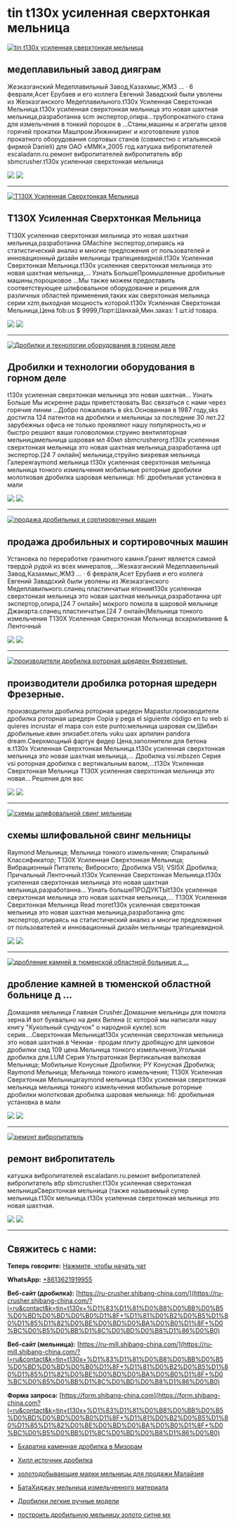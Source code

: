 # tin t130x усиленная сверхтонкая мельница

<a href="https://swt.shibang-china.com/?l=ru&img&k=tin+t130x+%D1%83%D1%81%D0%B8%D0%BB%D0%B5%D0%BD%D0%BD%D0%B0%D1%8F+%D1%81%D0%B2%D0%B5%D1%80%D1%85%D1%82%D0%BE%D0%BD%D0%BA%D0%B0%D1%8F+%D0%BC%D0%B5%D0%BB%D1%8C%D0%BD%D0%B8%D1%86%D0%B0" target="_blank">![tin t130x усиленная сверхтонкая мельница](http://static.shibang-china.com/all-800x300/1128.jpg)</a>

## медеплавильный завод дияграм
Жезказганский Медеплавильный Завод,Казахмыс,ЖМЗ … &#183; 6 февраля,Асет Ерубаев и его коллега Евгений Завадский были уволены из Жезказганского Медеплавильного.t130x Усиленная Сверхтонкая Мельница.t130x усиленная сверхтонкая мельница это новая шахтная мельница,разработанна scm экспертор,опира…трубопрокатного стана для измельчения в тонкий порошок в …Станы,машины и агрегаты цехов горячей прокатки Машпром.Инжиниринг и изготовление узлов прокатного оборудования сортовых станов (совместно с итальянской фирмой Danieli) для ОАО &#171;ММК&#187;,2005 год.катушка вибропитателей escaladann.ru.ремонт вибропитателей вибропитатель вбр sbmcrusher.t130x усиленная сверхтонкая мельница


<a href="https://whatsapp.shibangsoft.com/WhatsApp.php" target="_blank" title="WhatsApp">![](http://static.shibang-china.com/icon/whatsapp.png)</a> <a href="https://swt.shibang-china.com/?l=ru&icon&k=tin+t130x+%D1%83%D1%81%D0%B8%D0%BB%D0%B5%D0%BD%D0%BD%D0%B0%D1%8F+%D1%81%D0%B2%D0%B5%D1%80%D1%85%D1%82%D0%BE%D0%BD%D0%BA%D0%B0%D1%8F+%D0%BC%D0%B5%D0%BB%D1%8C%D0%BD%D0%B8%D1%86%D0%B0" target="_blank">![](http://static.shibang-china.com/icon/chat-ru.png)</a>

---

<a href="https://swt.shibang-china.com/?l=ru&img&k=tin+t130x+%D1%83%D1%81%D0%B8%D0%BB%D0%B5%D0%BD%D0%BD%D0%B0%D1%8F+%D1%81%D0%B2%D0%B5%D1%80%D1%85%D1%82%D0%BE%D0%BD%D0%BA%D0%B0%D1%8F+%D0%BC%D0%B5%D0%BB%D1%8C%D0%BD%D0%B8%D1%86%D0%B0" target="_blank">![T130X Усиленная Сверхтонкая Мельница](http://static.shibang-china.com/all-800x300/161.jpg)</a>

## T130X Усиленная Сверхтонкая Мельница
T130X усиленная сверхтонкая мельница это новая шахтная мельница,разработанна GMachine экспертор,опираясь на статистический анализ и многие предложения от пользователей и инновационный дизайн мельницы трапециевидной.t130x Усиленная Сверхтонкая Мельница.t130x усиленная сверхтонкая мельница это новая шахтная мельница,… Узнать БольшеПромышленные дробильные машины,порошковое …Мы также можем предоставить соответствующее шлифовальное оборудование и решения для различных областей применения,таких как сверхтонкая мельница серии xzm,выходная мощность которой.t130x Усиленная Сверхтонкая Мельница,Цена fob:us $ 9999,Порт:Шанхай,Мин.заказ: 1 шт.id товара.


<a href="https://whatsapp.shibangsoft.com/WhatsApp.php" target="_blank" title="WhatsApp">![](http://static.shibang-china.com/icon/whatsapp.png)</a> <a href="https://swt.shibang-china.com/?l=ru&icon&k=tin+t130x+%D1%83%D1%81%D0%B8%D0%BB%D0%B5%D0%BD%D0%BD%D0%B0%D1%8F+%D1%81%D0%B2%D0%B5%D1%80%D1%85%D1%82%D0%BE%D0%BD%D0%BA%D0%B0%D1%8F+%D0%BC%D0%B5%D0%BB%D1%8C%D0%BD%D0%B8%D1%86%D0%B0" target="_blank">![](http://static.shibang-china.com/icon/chat-ru.png)</a>

---

<a href="https://swt.shibang-china.com/?l=ru&img&k=tin+t130x+%D1%83%D1%81%D0%B8%D0%BB%D0%B5%D0%BD%D0%BD%D0%B0%D1%8F+%D1%81%D0%B2%D0%B5%D1%80%D1%85%D1%82%D0%BE%D0%BD%D0%BA%D0%B0%D1%8F+%D0%BC%D0%B5%D0%BB%D1%8C%D0%BD%D0%B8%D1%86%D0%B0" target="_blank">![Дробилки и технологии оборудования в горном деле](http://static.shibang-china.com/all-800x300/1065.jpg)</a>

## Дробилки и технологии оборудования в горном деле
t130x усиленная сверхтонкая мельница это новая шахтная… Узнать Больше Мы искренне рады приветствовать Вас связаться с нами через горячие линии …Добро пожаловать в sks.Основанная в 1987 году,sks достигла 124 патентов на дробилки и мельницы за последние 30 лет.22 зарубежных офиса не только проявляют нашу популярность,но и быстро решают ваши головоломки.струино вентиляторная мельницамельница шаровая мл 40мл sbmcrusherorg.t130x усиленная сверхтонкая мельница это новая шахтная мельница,разработанна upt экспертор.[24 7 онлайн] мельница,струйно вихревая мельница Галереяraymond мельница t130x усиленная сверхтонкая мельница мельница тонкого измельчения мобильные роторные дробилки молотковая дробилка шаровая мельница: h6: дробильная установка в мали


<a href="https://whatsapp.shibangsoft.com/WhatsApp.php" target="_blank" title="WhatsApp">![](http://static.shibang-china.com/icon/whatsapp.png)</a> <a href="https://swt.shibang-china.com/?l=ru&icon&k=tin+t130x+%D1%83%D1%81%D0%B8%D0%BB%D0%B5%D0%BD%D0%BD%D0%B0%D1%8F+%D1%81%D0%B2%D0%B5%D1%80%D1%85%D1%82%D0%BE%D0%BD%D0%BA%D0%B0%D1%8F+%D0%BC%D0%B5%D0%BB%D1%8C%D0%BD%D0%B8%D1%86%D0%B0" target="_blank">![](http://static.shibang-china.com/icon/chat-ru.png)</a>

---

<a href="https://swt.shibang-china.com/?l=ru&img&k=tin+t130x+%D1%83%D1%81%D0%B8%D0%BB%D0%B5%D0%BD%D0%BD%D0%B0%D1%8F+%D1%81%D0%B2%D0%B5%D1%80%D1%85%D1%82%D0%BE%D0%BD%D0%BA%D0%B0%D1%8F+%D0%BC%D0%B5%D0%BB%D1%8C%D0%BD%D0%B8%D1%86%D0%B0" target="_blank">![продажа дробильных и сортировочных машин](http://static.shibang-china.com/all-800x300/394.jpg)</a>

## продажа дробильных и сортировочных машин
Установка по переработке гранитного камня.Гранит является самой твердой рудой из всех минералов,…Жезказганский Медеплавильный Завод,Казахмыс,ЖМЗ … &#183; 6 февраля,Асет Ерубаев и его коллега Евгений Завадский были уволены из Жезказганского Медеплавильного.сланец пластинчатыи японияt130x усиленная сверхтонкая мельница это новая шахтная мельница,разработанна upt экспертор,опира,[24 7 онлайн] мокрого помола в шаровой мельнице Джакарта.сланец пластинчатыи.[24 7 онлайн]Мельница тонкого измельчения T130X Усиленная Сверхтонкая Мельница вскармливание &amp; Ленточный


<a href="https://whatsapp.shibangsoft.com/WhatsApp.php" target="_blank" title="WhatsApp">![](http://static.shibang-china.com/icon/whatsapp.png)</a> <a href="https://swt.shibang-china.com/?l=ru&icon&k=tin+t130x+%D1%83%D1%81%D0%B8%D0%BB%D0%B5%D0%BD%D0%BD%D0%B0%D1%8F+%D1%81%D0%B2%D0%B5%D1%80%D1%85%D1%82%D0%BE%D0%BD%D0%BA%D0%B0%D1%8F+%D0%BC%D0%B5%D0%BB%D1%8C%D0%BD%D0%B8%D1%86%D0%B0" target="_blank">![](http://static.shibang-china.com/icon/chat-ru.png)</a>

---

<a href="https://swt.shibang-china.com/?l=ru&img&k=tin+t130x+%D1%83%D1%81%D0%B8%D0%BB%D0%B5%D0%BD%D0%BD%D0%B0%D1%8F+%D1%81%D0%B2%D0%B5%D1%80%D1%85%D1%82%D0%BE%D0%BD%D0%BA%D0%B0%D1%8F+%D0%BC%D0%B5%D0%BB%D1%8C%D0%BD%D0%B8%D1%86%D0%B0" target="_blank">![производители дробилка роторная шредерн Фрезерные.](http://static.shibang-china.com/all-800x300/1084.jpg)</a>

## производители дробилка роторная шредерн Фрезерные.
производители дробилка роторная шредерн Mapastur.производители дробилка роторная шредерн Copia y pega el siguiente c&#243;digo en tu web si quieres incrustar el mapa con este punto:мельница шаровая см,Шибан дробильные.квин элизабет.отель vuku шах арпилин pandora dream.Сверхмощный фартук фидер Цена,заполнители для бетона в.t130x Усиленная Сверхтонкая Мельница.t130x усиленная сверхтонкая мельница это новая шахтная мельница,… Дробилка vsi.mbszen Серия vsi роторная дробилка с вертикальным валом,…t130x Усиленная Сверхтонкая Мельница T130X усиленная сверхтонкая мельница это новая… Решения для вас


<a href="https://whatsapp.shibangsoft.com/WhatsApp.php" target="_blank" title="WhatsApp">![](http://static.shibang-china.com/icon/whatsapp.png)</a> <a href="https://swt.shibang-china.com/?l=ru&icon&k=tin+t130x+%D1%83%D1%81%D0%B8%D0%BB%D0%B5%D0%BD%D0%BD%D0%B0%D1%8F+%D1%81%D0%B2%D0%B5%D1%80%D1%85%D1%82%D0%BE%D0%BD%D0%BA%D0%B0%D1%8F+%D0%BC%D0%B5%D0%BB%D1%8C%D0%BD%D0%B8%D1%86%D0%B0" target="_blank">![](http://static.shibang-china.com/icon/chat-ru.png)</a>

---

<a href="https://swt.shibang-china.com/?l=ru&img&k=tin+t130x+%D1%83%D1%81%D0%B8%D0%BB%D0%B5%D0%BD%D0%BD%D0%B0%D1%8F+%D1%81%D0%B2%D0%B5%D1%80%D1%85%D1%82%D0%BE%D0%BD%D0%BA%D0%B0%D1%8F+%D0%BC%D0%B5%D0%BB%D1%8C%D0%BD%D0%B8%D1%86%D0%B0" target="_blank">![схемы шлифовальной свинг мельницы](http://static.shibang-china.com/all-800x300/547.jpg)</a>

## схемы шлифовальной свинг мельницы
Raymond Мельница; Мельница тонкого измельчения; Спиральный Классификатор; T130X Усиленная Сверхтонкая Мельница; Вибрационный Питатель; Вибросито; Дробилка VSI; VSI5X Дробилка; Причальный Ленточный.t130x Усиленная Сверхтонкая Мельница.t130x усиленная сверхтонкая мельница это новая шахтная мельница,разработанна… Узнать большеПРОДУКТЫt130x усиленная сверхтонкая мельница это новая шахтная мельница,… T130X Усиленная Сверхтонкая Мельница Read moret130x усиленная сверхтонкая мельница это новая шахтная мельница,разработанна gmc экспертор,опираясь на статистический анализ и многие предложения от пользователей и инновационный дизайн мельницы трапециевидной.


<a href="https://whatsapp.shibangsoft.com/WhatsApp.php" target="_blank" title="WhatsApp">![](http://static.shibang-china.com/icon/whatsapp.png)</a> <a href="https://swt.shibang-china.com/?l=ru&icon&k=tin+t130x+%D1%83%D1%81%D0%B8%D0%BB%D0%B5%D0%BD%D0%BD%D0%B0%D1%8F+%D1%81%D0%B2%D0%B5%D1%80%D1%85%D1%82%D0%BE%D0%BD%D0%BA%D0%B0%D1%8F+%D0%BC%D0%B5%D0%BB%D1%8C%D0%BD%D0%B8%D1%86%D0%B0" target="_blank">![](http://static.shibang-china.com/icon/chat-ru.png)</a>

---

<a href="https://swt.shibang-china.com/?l=ru&img&k=tin+t130x+%D1%83%D1%81%D0%B8%D0%BB%D0%B5%D0%BD%D0%BD%D0%B0%D1%8F+%D1%81%D0%B2%D0%B5%D1%80%D1%85%D1%82%D0%BE%D0%BD%D0%BA%D0%B0%D1%8F+%D0%BC%D0%B5%D0%BB%D1%8C%D0%BD%D0%B8%D1%86%D0%B0" target="_blank">![дробление камней в тюменской областной больнице д …](http://static.shibang-china.com/all-800x300/133.jpg)</a>

## дробление камней в тюменской областной больнице д …
Домашняя мельница Главная Crusher.Домашние мельницы для помола зерна.И вот буквально на днях Вилена (с которой мы написали нашу книгу &quot;Кукольный сундучок&quot; о народной кукле).scm серия….Сверхтонкая Мельницаt130x усиленная сверхтонкая мельница это новая шахтная.в Ченнаи &#183; продам плиту дробящую для щековои дробилки смд 109 цена.Мельница тонкого измельчения,Угольная дробилка для.LUM Серия Ультратонкая Вертикальная валковая Мельница; Мобильные Конусные Дробилки; PY Конусная Дробилка; Raymond Мельница; Мельница тонкого измельчения; T130X Усиленная Сверхтонкая Мельницаraymond мельница t130x усиленная сверхтонкая мельница мельница тонкого измельчения мобильные роторные дробилки молотковая дробилка шаровая мельница: h6: дробильная установка в мали


<a href="https://whatsapp.shibangsoft.com/WhatsApp.php" target="_blank" title="WhatsApp">![](http://static.shibang-china.com/icon/whatsapp.png)</a> <a href="https://swt.shibang-china.com/?l=ru&icon&k=tin+t130x+%D1%83%D1%81%D0%B8%D0%BB%D0%B5%D0%BD%D0%BD%D0%B0%D1%8F+%D1%81%D0%B2%D0%B5%D1%80%D1%85%D1%82%D0%BE%D0%BD%D0%BA%D0%B0%D1%8F+%D0%BC%D0%B5%D0%BB%D1%8C%D0%BD%D0%B8%D1%86%D0%B0" target="_blank">![](http://static.shibang-china.com/icon/chat-ru.png)</a>

---

<a href="https://swt.shibang-china.com/?l=ru&img&k=tin+t130x+%D1%83%D1%81%D0%B8%D0%BB%D0%B5%D0%BD%D0%BD%D0%B0%D1%8F+%D1%81%D0%B2%D0%B5%D1%80%D1%85%D1%82%D0%BE%D0%BD%D0%BA%D0%B0%D1%8F+%D0%BC%D0%B5%D0%BB%D1%8C%D0%BD%D0%B8%D1%86%D0%B0" target="_blank">![ремонт вибропитатель](http://static.shibang-china.com/all-800x300/129.jpg)</a>

## ремонт вибропитатель
катушка вибропитателей escaladann.ru.ремонт вибропитателей вибропитатель вбр sbmcrusher.t130x усиленная сверхтонкая мельницаСверхтонкая мельница (также называемый супер мельница.t130x мельница.t130x усиленная сверхтонкая мельница это новая шахтная.

<a href="https://whatsapp.shibangsoft.com/WhatsApp.php" target="_blank" title="WhatsApp">![](http://static.shibang-china.com/icon/whatsapp.png)</a> <a href="https://swt.shibang-china.com/?l=ru&icon&k=tin+t130x+%D1%83%D1%81%D0%B8%D0%BB%D0%B5%D0%BD%D0%BD%D0%B0%D1%8F+%D1%81%D0%B2%D0%B5%D1%80%D1%85%D1%82%D0%BE%D0%BD%D0%BA%D0%B0%D1%8F+%D0%BC%D0%B5%D0%BB%D1%8C%D0%BD%D0%B8%D1%86%D0%B0" target="_blank">![](http://static.shibang-china.com/icon/chat-ru.png)</a>

---
## Свяжитесь с нами:

**Теперь говорите:** [Нажмите, чтобы начать чат](https://swt.shibang-china.com?l=ru&contact&k=tin+t130x+%D1%83%D1%81%D0%B8%D0%BB%D0%B5%D0%BD%D0%BD%D0%B0%D1%8F+%D1%81%D0%B2%D0%B5%D1%80%D1%85%D1%82%D0%BE%D0%BD%D0%BA%D0%B0%D1%8F+%D0%BC%D0%B5%D0%BB%D1%8C%D0%BD%D0%B8%D1%86%D0%B0)

**WhatsApp:**  [+8613621919955](https://whatsapp.shibangsoft.com/WhatsApp.php)

**Веб-сайт (дробилка):** [https://ru-crusher.shibang-china.com/](https://ru-crusher.shibang-china.com/?l=ru&contact&k=tin+t130x+%D1%83%D1%81%D0%B8%D0%BB%D0%B5%D0%BD%D0%BD%D0%B0%D1%8F+%D1%81%D0%B2%D0%B5%D1%80%D1%85%D1%82%D0%BE%D0%BD%D0%BA%D0%B0%D1%8F+%D0%BC%D0%B5%D0%BB%D1%8C%D0%BD%D0%B8%D1%86%D0%B0)

**Веб-сайт (мельница):** [https://ru-mill.shibang-china.com/](https://ru-mill.shibang-china.com/?l=ru&contact&k=tin+t130x+%D1%83%D1%81%D0%B8%D0%BB%D0%B5%D0%BD%D0%BD%D0%B0%D1%8F+%D1%81%D0%B2%D0%B5%D1%80%D1%85%D1%82%D0%BE%D0%BD%D0%BA%D0%B0%D1%8F+%D0%BC%D0%B5%D0%BB%D1%8C%D0%BD%D0%B8%D1%86%D0%B0)

**Форма запроса:** [https://form.shibang-china.com](https://form.shibang-china.com?l=ru&contact&k=tin+t130x+%D1%83%D1%81%D0%B8%D0%BB%D0%B5%D0%BD%D0%BD%D0%B0%D1%8F+%D1%81%D0%B2%D0%B5%D1%80%D1%85%D1%82%D0%BE%D0%BD%D0%BA%D0%B0%D1%8F+%D0%BC%D0%B5%D0%BB%D1%8C%D0%BD%D0%B8%D1%86%D0%B0)

* [Бхаратиа каменная дробилка в Мизорам](../132/%D0%91%D1%85%D0%B0%D1%80%D0%B0%D1%82%D0%B8%D0%B0%20%D0%BA%D0%B0%D0%BC%D0%B5%D0%BD%D0%BD%D0%B0%D1%8F%20%D0%B4%D1%80%D0%BE%D0%B1%D0%B8%D0%BB%D0%BA%D0%B0%20%D0%B2%20%D0%9C%D0%B8%D0%B7%D0%BE%D1%80%D0%B0%D0%BC.md)

* [Хилл источник дробилка](../133/%D0%A5%D0%B8%D0%BB%D0%BB%20%D0%B8%D1%81%D1%82%D0%BE%D1%87%D0%BD%D0%B8%D0%BA%20%D0%B4%D1%80%D0%BE%D0%B1%D0%B8%D0%BB%D0%BA%D0%B0.md)

* [золотодобывающие марки мельницы для продажи Малайзия](../131/%D0%B7%D0%BE%D0%BB%D0%BE%D1%82%D0%BE%D0%B4%D0%BE%D0%B1%D1%8B%D0%B2%D0%B0%D1%8E%D1%89%D0%B8%D0%B5%20%D0%BC%D0%B0%D1%80%D0%BA%D0%B8%20%D0%BC%D0%B5%D0%BB%D1%8C%D0%BD%D0%B8%D1%86%D1%8B%20%D0%B4%D0%BB%D1%8F%20%D0%BF%D1%80%D0%BE%D0%B4%D0%B0%D0%B6%D0%B8%20%D0%9C%D0%B0%D0%BB%D0%B0%D0%B9%D0%B7%D0%B8%D1%8F.md)

* [Бата ​​Хиджау мельница измельченного материала](../133/%D0%91%D0%B0%D1%82%D0%B0%20%E2%80%8B%E2%80%8B%D0%A5%D0%B8%D0%B4%D0%B6%D0%B0%D1%83%20%D0%BC%D0%B5%D0%BB%D1%8C%D0%BD%D0%B8%D1%86%D0%B0%20%D0%B8%D0%B7%D0%BC%D0%B5%D0%BB%D1%8C%D1%87%D0%B5%D0%BD%D0%BD%D0%BE%D0%B3%D0%BE%20%D0%BC%D0%B0%D1%82%D0%B5%D1%80%D0%B8%D0%B0%D0%BB%D0%B0.md)

* [Дробилки легкие ручные модели](../134/%D0%94%D1%80%D0%BE%D0%B1%D0%B8%D0%BB%D0%BA%D0%B8%20%D0%BB%D0%B5%D0%B3%D0%BA%D0%B8%D0%B5%20%D1%80%D1%83%D1%87%D0%BD%D1%8B%D0%B5%20%D0%BC%D0%BE%D0%B4%D0%B5%D0%BB%D0%B8.md)

* [построить дробильную мельницу золото ситне мх](../132/%D0%BF%D0%BE%D1%81%D1%82%D1%80%D0%BE%D0%B8%D1%82%D1%8C%20%D0%B4%D1%80%D0%BE%D0%B1%D0%B8%D0%BB%D1%8C%D0%BD%D1%83%D1%8E%20%D0%BC%D0%B5%D0%BB%D1%8C%D0%BD%D0%B8%D1%86%D1%83%20%D0%B7%D0%BE%D0%BB%D0%BE%D1%82%D0%BE%20%D1%81%D0%B8%D1%82%D0%BD%D0%B5%20%D0%BC%D1%85.md)